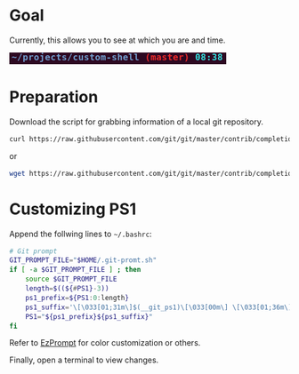 # Goal

Currently, this allows you to see at which you are and time.

![after](after.png)

# Preparation

Download the script for grabbing information of a local git repository.

```bash
curl https://raw.githubusercontent.com/git/git/master/contrib/completion/git-prompt.sh -o ~/.git-promt.sh
```

or

```bash
wget https://raw.githubusercontent.com/git/git/master/contrib/completion/git-prompt.sh -O ~/.git-promt.sh
```

# Customizing PS1

Append the follwing lines to `~/.bashrc`:

```bash
# Git prompt
GIT_PROMPT_FILE="$HOME/.git-promt.sh"
if [ -a $GIT_PROMPT_FILE ] ; then
    source $GIT_PROMPT_FILE
    length=$((${#PS1}-3))
    ps1_prefix=${PS1:0:length}
    ps1_suffix='\[\033[01;31m\]$(__git_ps1)\[\033[00m\] \[\033[01;36m\]\A\[\033[00m\] \$ '
    PS1="${ps1_prefix}${ps1_suffix}"
fi
```

Refer to [EzPrompt](http://ezprompt.net/) for color customization or others.

Finally, open a terminal to view changes.